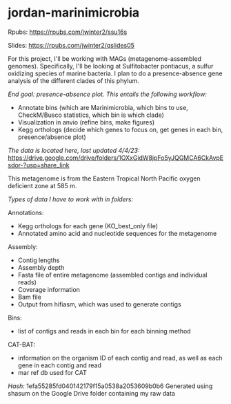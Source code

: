 # jordan-marinimicrobia

Rpubs: https://rpubs.com/jwinter2/ssu16s 

Slides: https://rpubs.com/jwinter2/qslides05

For this project, I'll be working with MAGs (metagenome-assembled genomes). Specifically, I'll be looking at Sulfitobacter pontiacus, a sulfur oxidizing species of marine bacteria. I plan to do a presence-absence gene analysis of the different clades of this phylum.

*End goal: presence-absence plot. This entails the following workflow:*
- Annotate bins (which are Marinimicrobia, which bins to use, CheckM/Busco statistics, which bin is which clade)
- Visualization in anvio (refine bins, make figures)
- Kegg orthologs (decide which genes to focus on, get genes in each bin, presence/absence plot)

*The data is located here, last updated 4/4/23:* https://drive.google.com/drive/folders/1OXxGidW8jpFo5yJQGMCA6CkAvpEsdor-?usp=share_link

This metagenome is from the Eastern Tropical North Pacific oxygen deficient zone at 585 m.

*Types of data I have to work with in folders:*

Annotations:

- Kegg orthologs for each gene (KO_best_only file)
- Annotated amino acid and nucleotide sequences for the metagenome

Assembly:

- Contig lengths
- Assembly depth
- Fasta file of entire metagenome (assembled contigs and individual reads)
- Coverage information
- Bam file
- Output from hifiasm, which was used to generate contigs

Bins:

- list of contigs and reads in each bin for each binning method

CAT-BAT:
- information on the organism ID of each contig and read, as well as each gene in each contig and read
- mar ref db used for CAT

*Hash:* 1efa55285fd040142179f15a0538a2053609b0b6
Generated using shasum on the Google Drive folder containing my raw data

